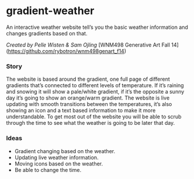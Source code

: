 gradient-weather
================
An interactive weather website tell’s you the basic weather information and changes gradients based on that.

_Created by Pelle Wisten & Sam Ojling_
[WNM498 Generative Art Fall 14] (https://github.com/rybotron/wnm498genart_f14)

### Story
The website is based around the gradient, one full page of different gradients that’s connected to different levels of temperature. If it’s raining and snowing it will show a pale/white gradient, if it’s the opposite a sunny day it’s going to show an orange/warm gradient. The website is live updating with smooth transitions between the temperatures, it’s also showing an icon and a text based information to make it more understandable. To get most out of the website you will be able to scrub through the time to see what the weather is going to be later that day.

### Ideas
+ Gradient changing based on the weather.
+ Updating live weather information.
+ Moving icons based on the weather.
+ Be able to change the time.



